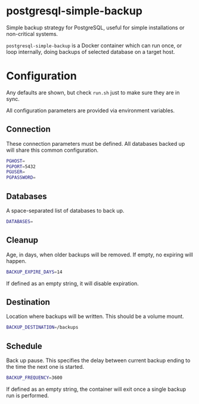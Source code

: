 # postgresql-simple-backup

Simple backup strategy for PostgreSQL, useful for simple installations or non-critical systems.

`postgresql-simple-backup` is a Docker container which can run
once, or loop internally, doing backups of selected database
on a target host.

# Configuration

Any defaults are shown, but check `run.sh` just to make sure they are in sync.

All configuration parameters are provided via environment variables.

## Connection

These connection parameters must be defined.  All databases backed up will share this common configuration.

```sh
PGHOST=
PGPORT=5432
PGUSER=
PGPASSWORD=
```

## Databases

A space-separated list of databases to back up.

```sh
DATABASES=
```

## Cleanup

Age, in days, when older backups will be removed.  If empty, no
expiring will happen.

```sh
BACKUP_EXPIRE_DAYS=14
```

If defined as an empty string, it will disable expiration.

## Destination

Location where backups will be written.  This should be a volume mount.

```sh
BACKUP_DESTINATION=/backups
```

## Schedule

Back up pause.  This specifies the delay between current backup ending to the time
the next one is started.

```sh
BACKUP_FREQUENCY=3600
```

If defined as an empty string, the container will exit once a single backup run is performed.
